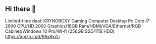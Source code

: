 ## Hi there 👋

<!--
**Kamal-code-bot/Kamal-code-bot** is a ✨ _special_ ✨ repository because its `README.md` (this file) appears on your GitHub profile.

Here are some ideas to get you started:

- 🔭 I’m currently working on ...
- 🌱 I’m currently learning ...
- 👯 I’m looking to collaborate on ...
- 🤔 I’m looking for help with ...
- 💬 Ask me about ...
- 📫 How to reach me: ...
- 😄 Pronouns: ...
- ⚡ Fun fact: ...
-->
Limited-time deal: KRYNORCXY Gaming Computer Desktop Pc Core i7-2600 CPU/HD 2000 Graphics/16GB Ram/HDMI/VGA/Ethernet/RGB Cabinet/Windows 10 Pro/Wi-fi (256GB SSD/1TB HDD) https://amzn.in/d/98x8xZn